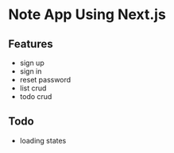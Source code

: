 # Note App Using Next.js

## Features
- sign up
- sign in
- reset password
- list crud
- todo crud

## Todo
- loading states